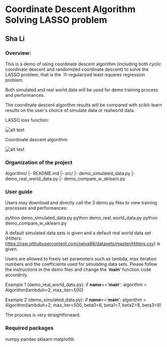 # Coordinate Descent Algorithm Solving LASSO problem

## Sha Li

### Overview:

  This is a demo of using coordinate descent algorithm (including both cyclic coordinate descent 
  and randomized coordinate descent) to solve the LASSO problem, that is the `l1-regularized 
  least-squares regression problem.

  Both simulated and real world data will be used for demo training process and performances.

  The coordinate descent algorithm results will be compared with scikit-learn results on the user's
  choice of simulate data or realworld data. 

  LASSO loss function: 

  ![alt text]()

  Coordinate descent algorithm:
  
  ![alt text]()

### Organization of the project

Algorithm/
  |- README.md
  |- src/
     |- demo_simulated_data.py
     |- demo_real_world_data.py
     |- demo_compare_w_sklearn.py

### User guide
Users may download and directly call the 3 demo.py files to view training processes and performances:

python demo_simulated_data.py
python demo_real_world_data.py
python demo_compare_w_sklearn.py

A default simulated data sets is given and a default real world data set (Hitters: 
https://raw.githubusercontent.com/selva86/datasets/master/Hitters.csv) is given.

Users are allowed to freely set parameters such as lambda, max iteration numbers and the coefficients
used for simulating data sets. Please follow the instructions in the demo files and change the
'__main__' function code accordinly. 

Example 1 (demo_real_world_data.py):
if __name__=='__main__':
  algorithm = Algorithm(lambduh=2, max_iter=500)

Example 2 (demo_simulated_data.py):
if __name__=='__main__':
  algorithm = Algorithm(lambduh=2, max_iter=500, beta0=6, beta1=7, beta2=8, beta3=9)

The process is very straightforward. 


### Required packages
numpy
pandas
sklearn
matplotlib
